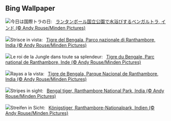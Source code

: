 ## Bing Wallpaper
![](https://www.bing.com/th?id=OHR.TigerIndia_JA-JP8434138959_UHD.jpg&w=1000)今日は国際トラの日:&nbsp;&ensp;[ランタンボール国立公園で水浴びするベンガルトラ, インド (© Andy Rouse/Minden Pictures)](https://www.bing.com/th?id=OHR.TigerIndia_JA-JP8434138959_UHD.jpg)
<br><br/>
![](https://www.bing.com/th?id=OHR.TigerIndia_IT-IT4957354565_UHD.jpg&w=1000)Strisce in vista:&nbsp;&ensp;[Tigre del Bengala, Parco nazionale di Ranthambore, India (© Andy Rouse/Minden Pictures)](https://www.bing.com/th?id=OHR.TigerIndia_IT-IT4957354565_UHD.jpg)
<br><br/>
![](https://www.bing.com/th?id=OHR.TigerIndia_FR-FR3985203091_UHD.jpg&w=1000)Le roi de la Jungle dans toute sa splendeur:&nbsp;&ensp;[Tigre du Bengale, Parc national de Ranthambore, Inde (© Andy Rouse/Minden Pictures)](https://www.bing.com/th?id=OHR.TigerIndia_FR-FR3985203091_UHD.jpg)
<br><br/>
![](https://www.bing.com/th?id=OHR.TigerIndia_ES-ES2284216149_UHD.jpg&w=1000)Rayas a la vista:&nbsp;&ensp;[Tigre de Bengala, Parque Nacional de Ranthambore, India (© Andy Rouse/Minden Pictures)](https://www.bing.com/th?id=OHR.TigerIndia_ES-ES2284216149_UHD.jpg)
<br><br/>
![](https://www.bing.com/th?id=OHR.TigerIndia_EN-GB6492286404_UHD.jpg&w=1000)Stripes in sight:&nbsp;&ensp;[Bengal tiger, Ranthambore National Park, India (© Andy Rouse/Minden Pictures)](https://www.bing.com/th?id=OHR.TigerIndia_EN-GB6492286404_UHD.jpg)
<br><br/>
![](https://www.bing.com/th?id=OHR.TigerIndia_DE-DE7523185756_UHD.jpg&w=1000)Streifen in Sicht:&nbsp;&ensp;[Königstiger, Ranthambore-Nationalpark, Indien (© Andy Rouse/Minden Pictures)](https://www.bing.com/th?id=OHR.TigerIndia_DE-DE7523185756_UHD.jpg)
<br><br/>
